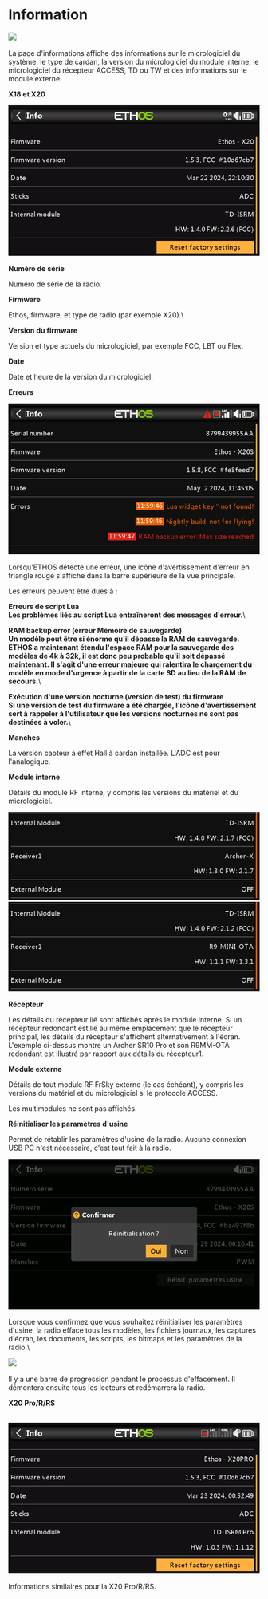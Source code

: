 
# Information

![](<../.gitbook/assets/system-info.jpeg>)

La page d'informations affiche des informations sur le micrologiciel du système, le type de cardan, la version du micrologiciel du module interne, le micrologiciel du récepteur ACCESS, TD ou TW et des informations sur le module externe.

**X18 et X20**

![](<../.gitbook/assets/1 (5).png>)

**Numéro de série**

Numéro de série de la radio.

**Firmware**

Ethos, firmware, et type de radio (par exemple X20).\


**Version du firmware**

Version et type actuels du micrologiciel, par exemple FCC, LBT ou Flex.

**Date**

Date et heure de la version du micrologiciel.

**Erreurs**

![](<../.gitbook/assets/2 (2).png>)

Lorsqu'ETHOS détecte une erreur, une icône d'avertissement d'erreur en triangle rouge s'affiche dans la barre supérieure de la vue principale.

Les erreurs peuvent être dues à :

**Erreurs de script Lua**\
**Les problèmes liés au script Lua entraîneront des messages d'erreur.**\


**RAM backup error (erreur Mémoire de sauvegarde)**\
**Un modèle peut être si énorme qu'il dépasse la RAM de sauvegarde. ETHOS a maintenant étendu l'espace RAM pour la sauvegarde des modèles de 4k à 32k, il est donc peu probable qu'il soit dépassé maintenant. Il s'agit d'une erreur majeure qui ralentira le chargement du modèle en mode d'urgence à partir de la carte SD au lieu de la RAM de secours.**\


**Exécution d'une version nocturne (version de test) du firmware**\
**Si une version de test du firmware a été chargée, l'icône d'avertissement sert à rappeler à l'utilisateur que les versions nocturnes ne sont pas destinées à voler.**\


**Manches**

La version capteur à effet Hall à cardan installée. L'ADC est pour l'analogique.

**Module interne**

Détails du module RF interne, y compris les versions du matériel et du micrologiciel.

![](<../.gitbook/assets/3 (5).jpeg>)![](<../.gitbook/assets/4 (7).jpeg>)

**Récepteur**

Les détails du récepteur lié sont affichés après le module interne. Si un récepteur redondant est lié au même emplacement que le récepteur principal, les détails du récepteur s'affichent alternativement à l'écran. L'exemple ci-dessus montre un Archer SR10 Pro et son R9MM-OTA redondant est illustré par rapport aux détails du récepteur1.

**Module externe**

Détails de tout module RF FrSky externe (le cas échéant), y compris les versions du matériel et du micrologiciel si le protocole ACCESS.

Les multimodules ne sont pas affichés.

**Réinitialiser les paramètres d'usine**

Permet de rétablir les paramètres d'usine de la radio. Aucune connexion USB PC n'est nécessaire, c'est tout fait à la radio.

![](<../.gitbook/assets/5 (1).png>)

Lorsque vous confirmez que vous souhaitez réinitialiser les paramètres d'usine, la radio efface tous les modèles, les fichiers journaux, les captures d'écran, les documents, les scripts, les bitmaps et les paramètres de la radio.\


![](<../.gitbook/assets/6 (3).png>)

Il y a une barre de progression pendant le processus d'effacement. Il démontera ensuite tous les lecteurs et redémarrera la radio.

**X20 Pro/R/RS**

\
![](../.gitbook/assets/7.png)

Informations similaires pour la X20 Pro/R/RS.
